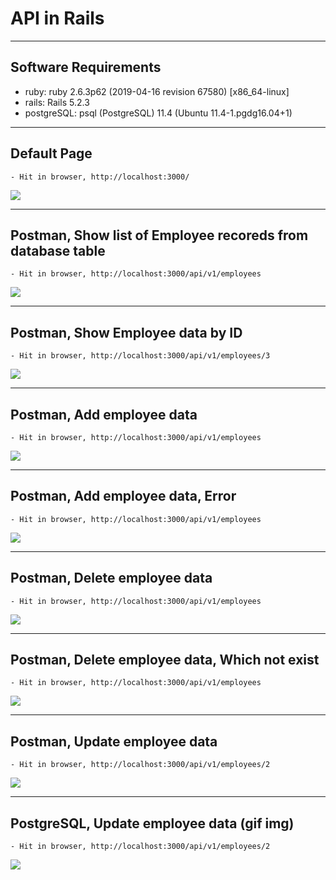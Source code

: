 # API in Rails

---
## Software Requirements
- ruby: ruby 2.6.3p62 (2019-04-16 revision 67580) [x86_64-linux]
- rails: Rails 5.2.3
- postgreSQL: psql (PostgreSQL) 11.4 (Ubuntu 11.4-1.pgdg16.04+1)


---
## Default Page
	- Hit in browser, http://localhost:3000/
<kbd><img src="/imgs-readme/Screenshot from 2019-08-01 15-37-35.png"></img></kbd>


---
## Postman, Show list of Employee recoreds from database table
	- Hit in browser, http://localhost:3000/api/v1/employees
<kbd><img src="/imgs-readme/Screenshot from 2019-08-01 18-21-18.png"></img></kbd>


---
## Postman, Show Employee data by ID
	- Hit in browser, http://localhost:3000/api/v1/employees/3
<kbd><img src="/imgs-readme/Screenshot from 2019-08-01 18-41-54.png"></img></kbd>


---
## Postman, Add employee data
	- Hit in browser, http://localhost:3000/api/v1/employees
<kbd><img src="/imgs-readme/Screenshot from 2019-08-02 11-40-23.png"></img></kbd>


---
## Postman, Add employee data, Error
	- Hit in browser, http://localhost:3000/api/v1/employees
<kbd><img src="/imgs-readme/Screenshot from 2019-08-02 11-41-07.png"></img></kbd>


---
## Postman, Delete employee data
	- Hit in browser, http://localhost:3000/api/v1/employees
<kbd><img src="/imgs-readme/Screenshot from 2019-08-02 12-15-46.png"></img></kbd>


---
## Postman, Delete employee data, Which not exist
	- Hit in browser, http://localhost:3000/api/v1/employees
<kbd><img src="/imgs-readme/Screenshot from 2019-08-02 12-18-29.png"></img></kbd>


---
## Postman, Update employee data
	- Hit in browser, http://localhost:3000/api/v1/employees/2
<kbd><img src="/imgs-readme/Screenshot from 2019-08-02 12-31-43.png"></img></kbd>


---
## PostgreSQL, Update employee data (gif img)
	- Hit in browser, http://localhost:3000/api/v1/employees/2
<kbd><img src="/imgs-readme/Screenshot from 2019-08-02 12-31-43_v2-1.gif"></img></kbd>